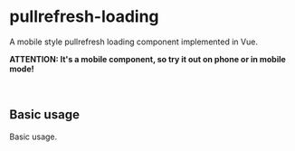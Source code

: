 <script setup>
    import ShowcaseBasicUsage from "/showcases/pullrefresh-loading/basic-usage.vue"
</script>



# pullrefresh-loading

A mobile style pullrefresh loading component implemented in Vue.

**ATTENTION: It's a mobile component, so try it out on phone or in mobile mode!**

<br />
<c-craft-badge-group
    readme="https://github.com/Wolff-H/pullrefresh-loading/blob/master/README.md"
    github="https://github.com/Wolff-H/pullrefresh-loading"
    npm="https://npmjs.com/package/pullrefresh-loading"
/>

## Basic usage

Basic usage.

<ShowcaseBasicUsage />
